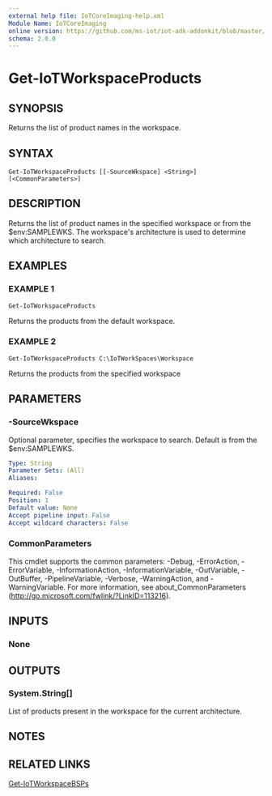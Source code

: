 ```yaml
---
external help file: IoTCoreImaging-help.xml
Module Name: IoTCoreImaging
online version: https://github.com/ms-iot/iot-adk-addonkit/blob/master/Tools/IoTCoreImaging/Docs/Get-IoTWorkspaceProducts.md
schema: 2.0.0
---
```


# Get-IoTWorkspaceProducts

## SYNOPSIS
Returns the list of product names in the workspace.

## SYNTAX

```
Get-IoTWorkspaceProducts [[-SourceWkspace] <String>] [<CommonParameters>]
```

## DESCRIPTION
Returns the list of product names in the specified workspace or from the $env:SAMPLEWKS.
The workspace's architecture is used to determine which architecture to search.

## EXAMPLES

### EXAMPLE 1
```
Get-IoTWorkspaceProducts
```

Returns the products from the default workspace.

### EXAMPLE 2
```
Get-IoTWorkspaceProducts C:\IoTWorkSpaces\Workspace
```

Returns the products from the specified workspace

## PARAMETERS

### -SourceWkspace
Optional parameter, specifies the workspace to search.
Default is from the $env:SAMPLEWKS.

```yaml
Type: String
Parameter Sets: (All)
Aliases:

Required: False
Position: 1
Default value: None
Accept pipeline input: False
Accept wildcard characters: False
```

### CommonParameters
This cmdlet supports the common parameters: -Debug, -ErrorAction, -ErrorVariable, -InformationAction, -InformationVariable, -OutVariable, -OutBuffer, -PipelineVariable, -Verbose, -WarningAction, and -WarningVariable.
For more information, see about_CommonParameters (http://go.microsoft.com/fwlink/?LinkID=113216).

## INPUTS

### None
## OUTPUTS

### System.String[]
List of products present in the workspace for the current architecture.
## NOTES

## RELATED LINKS

[Get-IoTWorkspaceBSPs](Get-IoTWorkspaceBSPs.md)

